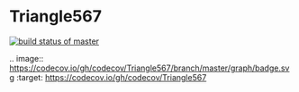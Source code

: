 # Triangle567
[![build status of master](https://travis-ci.org/csquilla567/Triangle567.svg?branch=master)](https://travis-ci.org/csquilla567/Triangle567)


.. image:: https://codecov.io/gh/codecov/Triangle567/branch/master/graph/badge.svg
  :target: https://codecov.io/gh/codecov/Triangle567
